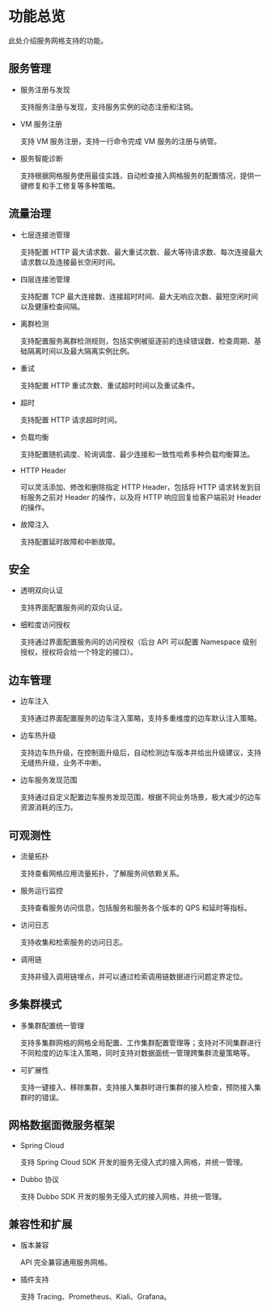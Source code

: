 # 功能总览

此处介绍服务网格支持的功能。

## 服务管理

- 服务注册与发现

    支持服务注册与发现，支持服务实例的动态注册和注销。

- VM 服务注册

    支持 VM 服务注册，支持一行命令完成 VM 服务的注册与纳管。

- 服务智能诊断

    支持根据网格服务使用最佳实践，自动检查接入网格服务的配置情况，提供一键修复和手工修复等多种策略。

## 流量治理

- 七层连接池管理

    支持配置 HTTP 最大请求数、最大重试次数、最大等待请求数、每次连接最大请求数以及连接最长空闲时间。

- 四层连接池管理

    支持配置 TCP 最大连接数、连接超时时间、最大无响应次数、最短空闲时间以及健康检查间隔。

- 离群检测

    支持配置服务离群检测规则，包括实例被驱逐前的连续错误数、检查周期、基础隔离时间以及最大隔离实例比例。

- 重试

    支持配置 HTTP 重试次数、重试超时时间以及重试条件。

- 超时

    支持配置 HTTP 请求超时时间。

- 负载均衡

    支持配置随机调度、轮询调度、最少连接和一致性哈希多种负载均衡算法。

- HTTP Header

    可以灵活添加、修改和删除指定 HTTP Header，包括将 HTTP 请求转发到目标服务之前对 Header 的操作，以及将 HTTP 响应回复给客户端前对 Header 的操作。

- 故障注入

    支持配置延时故障和中断故障。

## 安全

- 透明双向认证

    支持界面配置服务间的双向认证。

- 细粒度访问授权

    支持通过界面配置服务间的访问授权（后台 API 可以配置 Namespace 级别授权，授权将会给一个特定的接口）。

## 边车管理

- 边车注入

    支持通过界面配置服务的边车注入策略，支持多重维度的边车默认注入策略。

- 边车热升级

    支持边车热升级，在控制面升级后，自动检测边车版本并给出升级建议，支持无缝热升级，业务不中断。

- 边车服务发现范围

    支持通过自定义配置边车服务发现范围，根据不同业务场景，极大减少的边车资源消耗的压力。

## 可观测性

- 流量拓扑

    支持查看网格应用流量拓扑，了解服务间依赖关系。

- 服务运行监控

    支持查看服务访问信息，包括服务和服务各个版本的 QPS 和延时等指标。

- 访问日志

    支持收集和检索服务的访问日志。

- 调用链

    支持非侵入调用链埋点，并可以通过检索调用链数据进行问题定界定位。

## 多集群模式

- 多集群配置统一管理

    支持多集群网格的网格全局配置、工作集群配置管理等；支持对不同集群进行不同粒度的边车注入策略，同时支持对数据面统一管理跨集群流量策略等。

- 可扩展性

    支持一键接入、移除集群，支持接入集群时进行集群的接入检查，预防接入集群时的错误。

## 网格数据面微服务框架

- Spring Cloud

    支持 Spring Cloud SDK 开发的服务无侵入式的接入网格，并统一管理。

- Dubbo 协议

    支持 Dubbo SDK 开发的服务无侵入式的接入网格，并统一管理。

## 兼容性和扩展

- 版本兼容

    API 完全兼容通用服务网格。

- 插件支持

    支持 Tracing、Prometheus、Kiali、Grafana。
